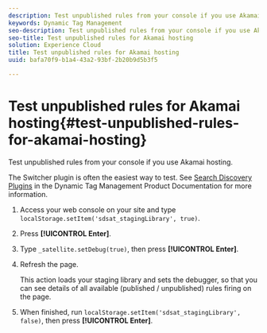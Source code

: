 ```yaml
---
description: Test unpublished rules from your console if you use Akamai hosting.
keywords: Dynamic Tag Management
seo-description: Test unpublished rules from your console if you use Akamai hosting.
seo-title: Test unpublished rules for Akamai hosting
solution: Experience Cloud
title: Test unpublished rules for Akamai hosting
uuid: bafa70f9-b1a4-43a2-93bf-2b20b9d5b3f5

---
```


# Test unpublished rules for Akamai hosting{#test-unpublished-rules-for-akamai-hosting}

Test unpublished rules from your console if you use Akamai hosting.

The Switcher plugin is often the easiest way to test. See [Search Discovery Plugins](https://docs.adobe.com/content/help/en/dtm/using/resources/plugins/search-discovery-plugins.html) in the Dynamic Tag Management Product Documentation for more information. 

1. Access your web console on your site and type `localStorage.setItem('sdsat_stagingLibrary', true)`.
1. Press **[!UICONTROL Enter]**.
1. Type `_satellite.setDebug(true)`, then press **[!UICONTROL Enter]**.
1. Refresh the page.

   This action loads your staging library and sets the debugger, so that you can see details of all available (published / unpublished) rules firing on the page. 
1. When finished, run `localStorage.setItem('sdsat_stagingLibrary', false)`, then press **[!UICONTROL Enter]**.
